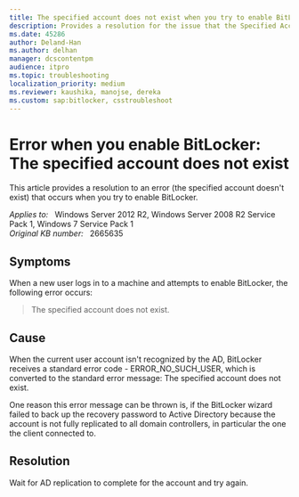 ```yaml
---
title: The specified account does not exist when you try to enable BitLocker
description: Provides a resolution for the issue that the Specified Account does not exist when you try to enable BitLocker
ms.date: 45286
author: Deland-Han
ms.author: delhan
manager: dcscontentpm
audience: itpro
ms.topic: troubleshooting
localization_priority: medium
ms.reviewer: kaushika, manojse, dereka
ms.custom: sap:bitlocker, csstroubleshoot
---
```

# Error when you enable BitLocker: The specified account does not exist

This article provides a resolution to an error (the specified account doesn't exist) that occurs when you try to enable BitLocker.

_Applies to:_ &nbsp; Windows Server 2012 R2, Windows Server 2008 R2 Service Pack 1, Windows 7 Service Pack 1  
_Original KB number:_ &nbsp; 2665635

## Symptoms

When a new user logs in to a machine and attempts to enable BitLocker, the following error occurs:

> The specified account does not exist.

## Cause

When the current user account isn't recognized by the AD, BitLocker receives a standard error code - ERROR_NO_SUCH_USER, which is converted to the standard error message: The specified account does not exist.

One reason this error message can be thrown is, if the BitLocker wizard failed to back up the recovery password to Active Directory because the account is not fully replicated to all domain controllers, in particular the one the client connected to.

## Resolution

Wait for AD replication to complete for the account and try again.
